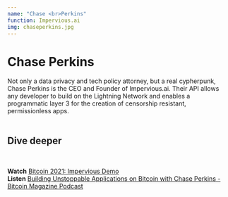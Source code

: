 ```yaml
---
name: "Chase <br>Perkins"
function: Impervious.ai
img: chaseperkins.jpg
---
```


# Chase Perkins

Not only a data privacy and tech policy attorney, but a real cypherpunk, Chase Perkins is the CEO and Founder of Impervious.ai. Their API allows any developer to build on the Lightning Network and enables a programmatic layer 3 for the creation of censorship resistant, permissionless apps.
<br><br>

## Dive deeper

<br>

**Watch** [Bitcoin 2021: Impervious Demo](https://www.youtube.com/watch?v=heJjTQEljxE/)
<br>
**Listen** [Building Unstoppable Applications on Bitcoin with Chase Perkins - Bitcoin Magazine Podcast](https://bitcoinmagazine.com/business/unstoppable-applications-on-bitcoin/)

